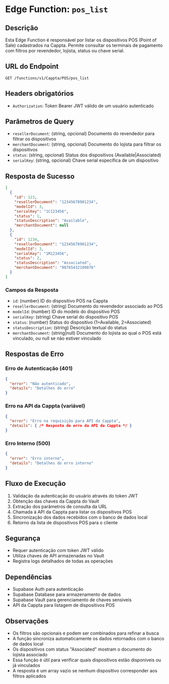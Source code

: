 # Edge Function: `pos_list`

## Descrição

Esta Edge Function é responsável por listar os dispositivos POS (Point of Sale) cadastrados na Cappta. Permite consultar os terminais de pagamento com filtros por revendedor, lojista, status ou chave serial.

## URL do Endpoint
```
GET /functions/v1/Cappta/POS/pos_list
```

## Headers obrigatórios
- `Authorization`: Token Bearer JWT válido de um usuário autenticado

## Parâmetros de Query
- `resellerDocument`: (string, opcional) Documento do revendedor para filtrar os dispositivos
- `merchantDocument`: (string, opcional) Documento do lojista para filtrar os dispositivos
- `status`: (string, opcional) Status dos dispositivos (Available|Associated)
- `serialKey`: (string, opcional) Chave serial específica de um dispositivo

## Resposta de Sucesso
```json
[
  {
    "id": 123,
    "resellerDocument": "12345678901234",
    "modelId": 3,
    "serialKey": "1C123456",
    "status": 1,
    "statusDescription": "Available",
    "merchantDocument": null
  },
  {
    "id": 1234,
    "resellerDocument": "12345678901234",
    "modelId": 3,
    "serialKey": "1M123456",
    "status": 2,
    "statusDescription": "Associated",
    "merchantDocument": "98765432109876"
  }
]
```

### Campos da Resposta
- `id`: (number) ID do dispositivo POS na Cappta
- `resellerDocument`: (string) Documento do revendedor associado ao POS
- `modelId`: (number) ID do modelo do dispositivo POS
- `serialKey`: (string) Chave serial do dispositivo POS
- `status`: (number) Status do dispositivo (1=Available, 2=Associated)
- `statusDescription`: (string) Descrição textual do status
- `merchantDocument`: (string|null) Documento do lojista ao qual o POS está vinculado, ou null se não estiver vinculado

## Respostas de Erro

### Erro de Autenticação (401)
```json
{
  "error": "Não autenticado",
  "details": "Detalhes do erro"
}
```

### Erro na API da Cappta (variável)
```json
{
  "error": "Erro na requisição para API da Cappta",
  "details": { /* Resposta de erro da API da Cappta */ }
}
```

### Erro Interno (500)
```json
{
  "error": "Erro interno",
  "details": "Detalhes do erro interno"
}
```

## Fluxo de Execução
1. Validação da autenticação do usuário através do token JWT
2. Obtenção das chaves da Cappta do Vault
3. Extração dos parâmetros de consulta da URL
4. Chamada à API da Cappta para listar os dispositivos POS
5. Sincronização dos dados recebidos com o banco de dados local
6. Retorno da lista de dispositivos POS para o cliente

## Segurança
- Requer autenticação com token JWT válido
- Utiliza chaves de API armazenadas no Vault
- Registra logs detalhados de todas as operações

## Dependências
- Supabase Auth para autenticação
- Supabase Database para armazenamento de dados
- Supabase Vault para gerenciamento de chaves sensíveis
- API da Cappta para listagem de dispositivos POS

## Observações
- Os filtros são opcionais e podem ser combinados para refinar a busca
- A função sincroniza automaticamente os dados retornados com o banco de dados local
- Os dispositivos com status "Associated" mostram o documento do lojista associado
- Essa função é útil para verificar quais dispositivos estão disponíveis ou já vinculados
- A resposta é um array vazio se nenhum dispositivo corresponder aos filtros aplicados
